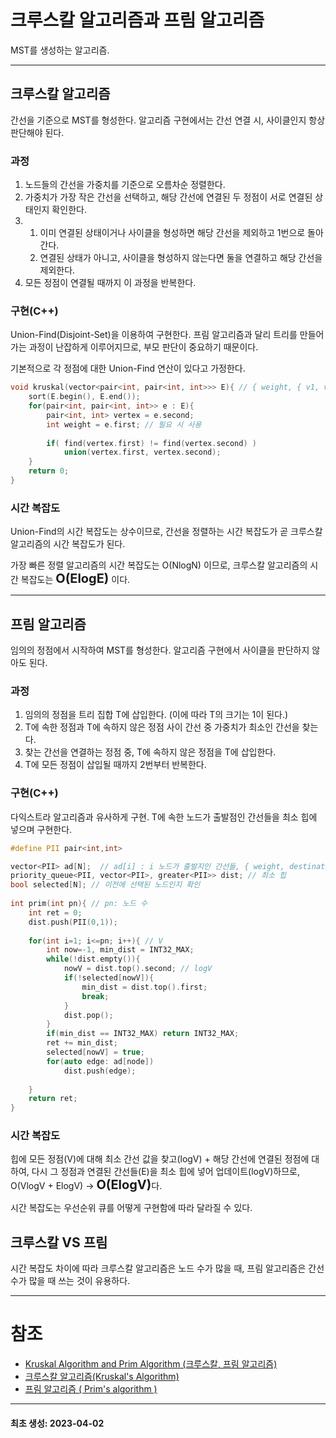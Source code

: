 # 크루스칼 알고리즘과 프림 알고리즘
MST를 생성하는 알고리즘.

- - -
##  크루스칼 알고리즘
간선을 기준으로 MST를 형성한다. 알고리즘 구현에서는 간선 연결 시, 사이클인지 항상 판단해야 된다.

###  과정
1. 노드들의 간선을 가중치를 기준으로 오름차순 정렬한다.
2. 가중치가 가장 작은 간선을 선택하고, 해당 간선에 연결된 두 정점이 서로 연결된 상태인지 확인한다.
3. &nbsp;
   1. 이미 연결된 상태이거나 사이클을 형성하면 해당 간선을 제외하고 1번으로 돌아간다.
   2. 연결된 상태가 아니고, 사이클을 형성하지 않는다면 둘을 연결하고 해당 간선을 제외한다. 
4. 모든 정점이 연결될 때까지 이 과정을 반복한다.

### 구현(C++)
Union-Find(Disjoint-Set)을 이용하여 구현한다. 프림 알고리즘과 달리 트리를 만들어가는 과정이 난잡하게 이루어지므로, 부모 판단이 중요하기 때문이다.

기본적으로 각 정점에 대한 Union-Find 연산이 있다고 가정한다.

```cpp
void kruskal(vector<pair<int, pair<int, int>>> E){ // { weight, { v1, v2 } }
    sort(E.begin(), E.end());
    for(pair<int, pair<int, int>> e : E){
        pair<int, int> vertex = e.second;
        int weight = e.first; // 필요 시 사용
        
        if( find(vertex.first) != find(vertex.second) )
            union(vertex.first, vertex.second);
    }
    return 0;
}
```

### 시간 복잡도
Union-Find의 시간 복잡도는 상수이므로, 간선을 정렬하는 시간 복잡도가 곧 크루스칼 알고리즘의 시간 복잡도가 된다.

가장 빠른 정렬 알고리즘의 시간 복잡도는 O(NlogN) 이므로, 크루스칼 알고리즘의 시간 복잡도는 <span style="font-size: 20px;">**O(ElogE)**</span> 이다.

- - -
## 프림 알고리즘
임의의 정점에서 시작하여 MST를 형성한다. 알고리즘 구현에서 사이클을 판단하지 않아도 된다.

### 과정
1. 임의의 정점을 트리 집합 T에 삽입한다. (이에 따라 T의 크기는 1이 된다.)
2. T에 속한 정점과 T에 속하지 않은 정점 사이 간선 중 가중치가 최소인 간선을 찾는다.
3. 찾는 간선을 연결하는 정점 중, T에 속하지 않은 정점을 T에 삽입한다. 
4. T에 모든 정점이 삽입될 때까지 2번부터 반복한다.

### 구현(C++)
다익스트라 알고리즘과 유사하게 구현. T에 속한 노드가 출발점인 간선들을 최소 힙에 넣으며 구현한다.

```cpp
#define PII pair<int,int>

vector<PII> ad[N];  // ad[i] : i 노드가 출발지인 간선들, { weight, destination }
priority_queue<PII, vector<PII>, greater<PII>> dist; // 최소 힙
bool selected[N]; // 이전에 선택된 노드인지 확인
    
int prim(int pn){ // pn: 노드 수
    int ret = 0;
    dist.push(PII(0,1));
    
    for(int i=1; i<=pn; i++){ // V
        int now=-1, min_dist = INT32_MAX;
        while(!dist.empty()){
            nowV = dist.top().second; // logV
            if(!selected[nowV]){
                min_dist = dist.top().first;
                break;
            }
            dist.pop();
        }
        if(min_dist == INT32_MAX) return INT32_MAX;
        ret += min_dist;
        selected[nowV] = true;
        for(auto edge: ad[node])
            dist.push(edge);
    
    }
    return ret;
}
```

### 시간 복잡도
힙에 모든 정점(V)에 대해 최소 간선 값을 찾고(logV) + 해당 간선에 연결된 정점에 대하여, 다시 그 정점과 연결된 간선들(E)을 최소 힙에 넣어 업데이트(logV)하므로, O(VlogV + ElogV) -> <span style="font-size:20px;">**O(ElogV)**</span>다.

시간 복잡도는 우선순위 큐를 어떻게 구현함에 따라 달라질 수 있다.

## 크루스칼 VS 프림
시간 복잡도 차이에 따라 크루스칼 알고리즘은 노드 수가 많을 때, 프림 알고리즘은 간선 수가 많을 때 쓰는 것이 유용하다.
- - -
# 참조
* [Kruskal Algorithm and Prim Algorithm (크루스칼, 프림 알고리즘)](https://eehoeskrap.tistory.com/39)
* [크루스칼 알고리즘(Kruskal's Algorithm)](https://8iggy.tistory.com/160)
* [프림 알고리즘 ( Prim's algorithm )](https://www.weeklyps.com/entry/%ED%94%84%EB%A6%BC-%EC%95%8C%EA%B3%A0%EB%A6%AC%EC%A6%98-Prims-algorithm)
- - -
#### 최초 생성: 2023-04-02